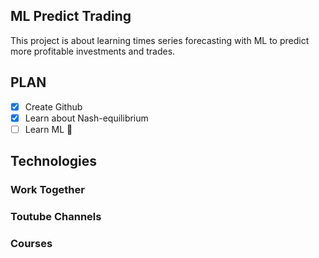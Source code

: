 ## ML Predict Trading

This project is about learning times series forecasting with ML to predict more profitable investments and trades.

## PLAN
- [x] Create Github
- [x] Learn about Nash-equilibrium
- [ ] Learn ML :tada:

## Technologies

### Work Together

### Toutube Channels

### Courses
